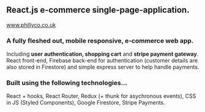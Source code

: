 <h2>React.js e-commerce single-page-application.</h2>
<a href="https://www.phillyco.co.uk/" target="_blank">www.phillyco.co.uk</a>
<h3>A fully fleshed out, mobile responsive, e-commerce web app.</h3>
<p>Including <b>user authentication, shopping cart</b> and <b>stripe payment gateway</b>.<br>
React front-end, Firebase back-end for authentication (customer details are also stored in Firestore) and simple express server to help handle payments.<p>

<h3>Built using the following technologies...</h3>
React + hooks, React Router, Redux (+ thunk for asychronous events), CSS in JS (Styled Components), Google Firestore, Stripe Payments.</p>
